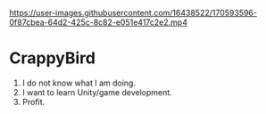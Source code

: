 

https://user-images.githubusercontent.com/16438522/170593596-0f87cbea-64d2-425c-8c82-e051e417c2e2.mp4

# CrappyBird
1. I do not know what I am doing.
2. I want to learn Unity/game development.
4. Profit.

